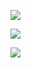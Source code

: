 ![](https://ws2.sinaimg.cn/large/006tNc79ly1g03jplz6o9j30j6070t9m.jpg)

![](https://ws4.sinaimg.cn/large/006tNc79ly1g03jqa8o8bj313l0cggna.jpg)

![](https://ws4.sinaimg.cn/large/006tNc79ly1g03jqmlnpoj30fa0jo798.jpg)

